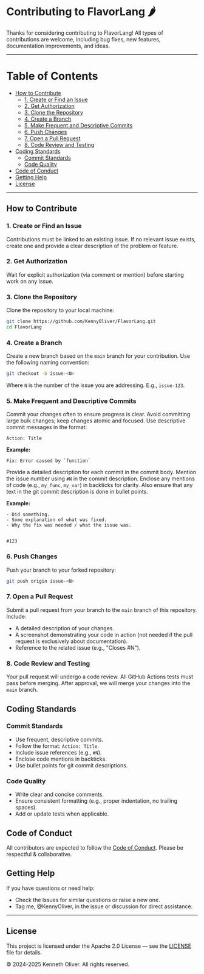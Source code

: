 # Contributing to FlavorLang 🌶️

Thanks for considering contributing to FlavorLang! All types of contributions are welcome, including bug fixes, new features, documentation improvements, and ideas.

---

# Table of Contents

- [How to Contribute](#how-to-contribute)
  - [1. Create or Find an Issue](#1-create-or-find-an-issue)
  - [2. Get Authorization](#2-get-authorization)
  - [3. Clone the Repository](#3-clone-the-repository)
  - [4. Create a Branch](#4-create-a-branch)
  - [5. Make Frequent and Descriptive Commits](#5-make-frequent-and-descriptive-commits)
  - [6. Push Changes](#6-push-changes)
  - [7. Open a Pull Request](#7-open-a-pull-request)
  - [8. Code Review and Testing](#8-code-review-and-testing)
- [Coding Standards](#coding-standards)
  - [Commit Standards](#commit-standards)
  - [Code Quality](#code-quality)
- [Code of Conduct](#code-of-conduct)
- [Getting Help](#getting-help)
- [License](#license)

---

## How to Contribute

### 1. Create or Find an Issue

Contributions must be linked to an existing issue. If no relevant issue exists, create one and provide a clear description of the problem or feature.

### 2. Get Authorization

Wait for explicit authorization (via comment or mention) before starting work on any issue.

### 3. Clone the Repository

Clone the repository to your local machine:

```bash
git clone https://github.com/KennyOliver/FlavorLang.git
cd FlavorLang
```

### 4. Create a Branch

Create a new branch based on the `main` branch for your contribution. Use the following naming convention:

```bash
git checkout -b issue-<N>
```

Where `N` is the number of the issue you are addressing. E.g., `issue-123`.

### 5. Make Frequent and Descriptive Commits

Commit your changes often to ensure progress is clear. Avoid committing large bulk changes; keep changes atomic and focused. Use descriptive commit messages in the format:

```
Action: Title
```

**Example:**

```
Fix: Error caused by `function`
```

Provide a detailed description for each commit in the commit body. Mention the issue number using `#N` in the commit description. Enclose any mentions of code (e.g., `my_func`, `my_var`) in backticks for clarity.
Also ensure that any text in the git commit description is done in bullet points.

**Example:**

```
- Did something.
- Some explanation of what was fixed.
- Why the fix was needed / what the issue was.


#123
```

### 6. Push Changes

Push your branch to your forked repository:

```bash
git push origin issue-<N>
```

### 7. Open a Pull Request

Submit a pull request from your branch to the `main` branch of this repository. Include:

- A detailed description of your changes.
- A screenshot demonstrating your code in action (not needed if the pull request is exclusively about documentation).
- Reference to the related issue (e.g., "Closes #N").

### 8. Code Review and Testing

Your pull request will undergo a code review. All GitHub Actions tests must pass before merging. After approval, we will merge your changes into the `main` branch.

## Coding Standards

### Commit Standards

- Use frequent, descriptive commits.
- Follow the format: `Action: Title`.
- Include issue references (e.g., `#N`).
- Enclose code mentions in backticks.
- Use bullet points for git commit descriptions.

### Code Quality

- Write clear and concise comments.
- Ensure consistent formatting (e.g., proper indentation, no trailing spaces).
- Add or update tests when applicable.

## Code of Conduct

All contributors are expected to follow the [Code of Conduct](./CODE_OF_CONDUCT.md). Please be respectful &amp; collaborative.

## Getting Help

If you have questions or need help:

- Check the Issues for similar questions or raise a new one.
- Tag me, @KennyOliver, in the issue or discussion for direct assistance.

---

## License

This project is licensed under the Apache 2.0 License &mdash; see the [LICENSE](./LICENSE) file for details.

&copy; 2024-2025 Kenneth Oliver. All rights reserved.
